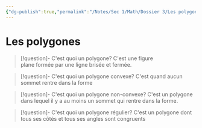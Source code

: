 ```yaml
---
{"dg-publish":true,"permalink":"/Notes/Sec 1/Math/Dossier 3/Les polygones/"}
---
```


# Les polygones

>[!question]- C'est quoi un polygone?
>C'est une figure plane formée par une ligne brisée et fermée.

>[!question]- C'est quoi un polygone convexe?
>C'est quand aucun sommet rentre dans la forme

>[!question]- C'est quoi un polygone non-convexe?
>C'est un polygone dans lequel il y a au moins un sommet qui rentre dans la forme.

>[!question]- C'est quoi un polygone régulier?
>C'est un polygone dont tous ses côtés et tous ses angles sont congruents

